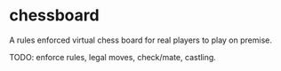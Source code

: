 # chessboard
A rules enforced virtual chess board for real players to play on premise.

TODO: enforce rules, legal moves, check/mate, castling.
